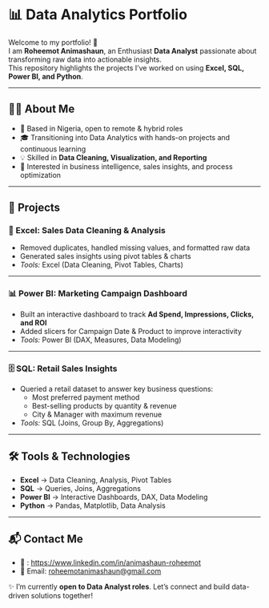 # 📊 Data Analytics Portfolio

Welcome to my portfolio! 🚀  
I am **Roheemot Animashaun**, an Enthusiast **Data Analyst** passionate about transforming raw data into actionable insights.  
This repository highlights the projects I’ve worked on using **Excel, SQL, Power BI, and Python**.  

---

## 👩‍💻 About Me
- 📍 Based in Nigeria, open to remote & hybrid roles  
- 🎓 Transitioning into Data Analytics with hands-on projects and continuous learning  
- 💡 Skilled in **Data Cleaning, Visualization, and Reporting**  
- 🔎 Interested in business intelligence, sales insights, and process optimization  

---

## 📂 Projects

### 🧹 Excel: Sales Data Cleaning & Analysis
- Removed duplicates, handled missing values, and formatted raw data  
- Generated sales insights using pivot tables & charts  
- *Tools:* Excel (Data Cleaning, Pivot Tables, Charts)

---

### 📊 Power BI: Marketing Campaign Dashboard
- Built an interactive dashboard to track **Ad Spend, Impressions, Clicks, and ROI**  
- Added slicers for Campaign Date & Product to improve interactivity  
- *Tools:* Power BI (DAX, Measures, Data Modeling)

---

### 🗄️ SQL: Retail Sales Insights
- Queried a retail dataset to answer key business questions:  
  - Most preferred payment method  
  - Best-selling products by quantity & revenue  
  - City & Manager with maximum revenue  
- *Tools:* SQL (Joins, Group By, Aggregations)

---

## 🛠️ Tools & Technologies
- **Excel** → Data Cleaning, Analysis, Pivot Tables  
- **SQL** → Queries, Joins, Aggregations  
- **Power BI** → Interactive Dashboards, DAX, Data Modeling  
- **Python** → Pandas, Matplotlib, Data Analysis    

---

## 📬 Contact Me
- 💼 :  https://www.linkedin.com/in/animashaun-roheemot
- 📧 Email: roheemotanimashaun@gmail.com

✨ I’m currently **open to Data Analyst roles**. Let’s connect and build data-driven solutions together!
